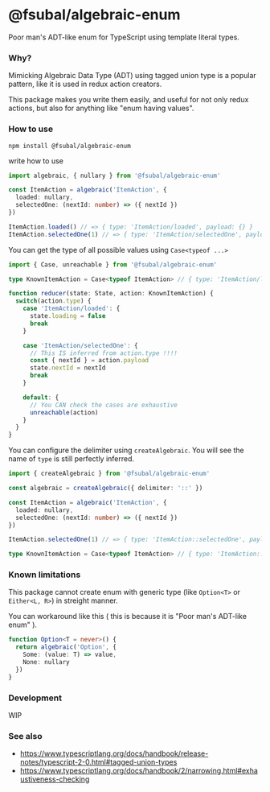 # @fsubal/algebraic-enum

Poor man's ADT-like enum for TypeScript using template literal types.

### Why?

Mimicking Algebraic Data Type (ADT) using tagged union type is a popular pattern, like it is used in redux action creators.

This package makes you write them easily, and useful for not only redux actions, but also for anything like "enum having values".

### How to use

```
npm install @fsubal/algebraic-enum
```

write how to use

```ts
import algebraic, { nullary } from '@fsubal/algebraic-enum'

const ItemAction = algebraic('ItemAction', {
  loaded: nullary,
  selectedOne: (nextId: number) => ({ nextId })
})

ItemAction.loaded() // => { type: 'ItemAction/loaded', payload: {} }
ItemAction.selectedOne(1) // => { type: 'ItemAction/selectedOne', payload: { nextId: 1 } }
```

You can get the type of all possible values using `Case<typeof ...>`

```ts
import { Case, unreachable } from '@fsubal/algebraic-enum'

type KnownItemAction = Case<typeof ItemAction> // { type: 'ItemAction/loaded', payload: {} } | { type: 'ItemAction/selectedOne', payload: { nextId: number } }

function reducer(state: State, action: KnownItemAction) {
  switch(action.type) {
    case 'ItemAction/loaded': {
      state.loading = false
      break
    }

    case 'ItemAction/selectedOne': {
      // This IS inferred from action.type !!!!
      const { nextId } = action.payload
      state.nextId = nextId
      break
    }

    default: {
      // You CAN check the cases are exhaustive
      unreachable(action)
    }
  }
}
```

You can configure the delimiter using `createAlgebraic`. You will see the name of `type` is still perfectly inferred.

```ts
import { createAlgebraic } from '@fsubal/algebraic-enum'

const algebraic = createAlgebraic({ delimiter: '::' })

const ItemAction = algebraic('ItemAction', {
  loaded: nullary,
  selectedOne: (nextId: number) => ({ nextId })
})

ItemAction.selectedOne(1) // => { type: 'ItemAction::selectedOne', payload: { nextId: 1 } }

type KnownItemAction = Case<typeof ItemAction> // { type: 'ItemAction::loaded', payload: {} } | { type: 'ItemAction::selectedOne', payload: { nextId: number } }
```

### Known limitations

This package cannot create enum with generic type (like `Option<T>` or `Either<L, R>`) in streight manner.

You can workaround like this ( this is because it is "Poor man's ADT-like enum" ).

```ts
function Option<T = never>() {
  return algebraic('Option', {
    Some: (value: T) => value,
    None: nullary
  })
}
```

### Development

WIP

### See also

- https://www.typescriptlang.org/docs/handbook/release-notes/typescript-2-0.html#tagged-union-types
- https://www.typescriptlang.org/docs/handbook/2/narrowing.html#exhaustiveness-checking
